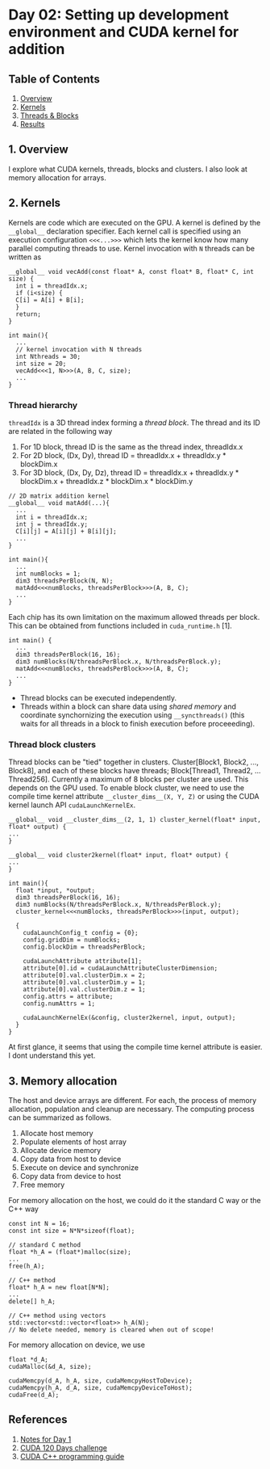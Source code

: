 # Day 02: Setting up development environment and CUDA kernel for addition

## Table of Contents
1. [Overview](#1-overview)
2. [Kernels](#2-kernels)
3. [Threads & Blocks](#3-threads)
3. [Results](#4-results)

## 1. Overview
I explore what CUDA kernels, threads, blocks and clusters. I also look at memory allocation for arrays.

## 2. Kernels
Kernels are code which are executed on the GPU. A kernel is defined by the `__global__` declaration specifier. Each kernel call is specified using an execution configuration `<<<...>>>` which lets the kernel know how many parallel computing threads to use. Kernel invocation with `N` threads can be written as 
```
__global__ void vecAdd(const float* A, const float* B, float* C, int size) {
  int i = threadIdx.x;
  if (i<size) {
  C[i] = A[i] + B[i];
  }
  return;
}

int main(){
  ...
  // kernel invocation with N threads
  int Nthreads = 30;
  int size = 20;
  vecAdd<<<1, N>>>(A, B, C, size);
  ...
}
```

### Thread hierarchy
`threadIdx` is a 3D thread index forming a *thread block*. The thread and its ID are related in the following way
1. For 1D block, thread ID is the same as the thread index, threadIdx.x
2. For 2D block, (Dx, Dy), thread ID = threadIdx.x + threadIdx.y * blockDim.x
3. For 3D block, (Dx, Dy, Dz), thread ID = threadIdx.x + threadIdx.y * blockDim.x + threadIdx.z * blockDim.x * blockDim.y

```
// 2D matrix addition kernel
__global__ void matAdd(...){
  ...
  int i = threadIdx.x;
  int j = threadIdx.y;
  C[i][j] = A[i][j] + B[i][j];
  ...
}

int main(){
  ...
  int numBlocks = 1;
  dim3 threadsPerBlock(N, N);
  matAdd<<<numBlocks, threadsPerBlock>>>(A, B, C);
  ...
}
```
Each chip has its own limitation on the maximum allowed threads per block. This can be obtained from functions included in `cuda_runtime.h` [1].

```
int main() {
  ...
  dim3 threadsPerBlock(16, 16);
  dim3 numBlocks(N/threadsPerBlock.x, N/threadsPerBlock.y);
  matAdd<<<numBlocks, threadsPerBlock>>>(A, B, C);
  ...
}
```
- Thread blocks can be executed independently.
- Threads within a block can share data using _shared memory_ and coordinate synchornizing the execution using `__syncthreads()` (this waits for all threads in a block to finish execution before proceeeding).

### Thread block clusters
Thread blocks can be "tied" together in clusters. Cluster[Block1, Block2, ..., Block8], and each of these blocks have threads; Block[Thread1, Thread2, ... Thread256]. Currently a maximum of 8 blocks per cluster are used. This depends on the GPU used. To enable block cluster, we need to use the compile time kernel attribute `__cluster_dims__(X, Y, Z)` or using the CUDA kernel launch API `cudaLaunchKernelEx`.
```
__global__ void __cluster_dims__(2, 1, 1) cluster_kernel(float* input, float* output) {
...
}

__global__ void cluster2kernel(float* input, float* output) {
...
}

int main(){
  float *input, *output;
  dim3 threadsPerBlock(16, 16);
  dim3 numBlocks(N/threadsPerBlock.x, N/threadsPerBlock.y);
  cluster_kernel<<<numBlocks, threadsPerBlock>>>(input, output);

  {
    cudaLaunchConfig_t config = {0};
    config.gridDim = numBlocks;
    config.blockDim = threadsPerBlock;

    cudaLaunchAttribute attribute[1];
    attribute[0].id = cudaLaunchAttributeClusterDimension;
    attribute[0].val.clusterDim.x = 2;
    attribute[0].val.clusterDim.y = 1;
    attribute[0].val.clusterDim.z = 1;
    config.attrs = attribute;
    config.numAttrs = 1;

    cudaLaunchKernelEx(&config, cluster2kernel, input, output);
  }
}
```
At first glance, it seems that using the compile time kernel attribute is easier. I dont understand this yet.

## 3. Memory allocation
The host and device arrays are different. For each, the process of memory allocation, population and cleanup are necessary. The computing process can be summarized as follows.
1. Allocate host memory
2. Populate elements of host array
3. Allocate device memory
4. Copy data from host to device
5. Execute on device and synchronize
6. Copy data from device to host
7. Free memory

For memory allocation on the host, we could do it the standard C way or the C++ way
```
const int N = 16;
const int size = N*N*sizeof(float);

// standard C method
float *h_A = (float*)malloc(size);
...
free(h_A);

// C++ method 
float* h_A = new float[N*N];
...
delete[] h_A;

// C++ method using vectors
std::vector<std::vector<float>> h_A(N);
// No delete needed, memory is cleared when out of scope!
```
For memory allocation on device, we use
```
float *d_A;
cudaMalloc(&d_A, size);

cudaMemcpy(d_A, h_A, size, cudaMemcpyHostToDevice);
cudaMemcpy(h_A, d_A, size, cudaMemcpyDeviceToHost);
cudaFree(d_A);
```


## References
1. [Notes for Day 1](day001/notes.md)
2. [CUDA 120 Days challenge](https://github.com/AdepojuJeremy/CUDA-120-DAYS--CHALLENGE)
3. [CUDA C++ programming guide](https://docs.nvidia.com/cuda/cuda-c-programming-guide/index.html)
